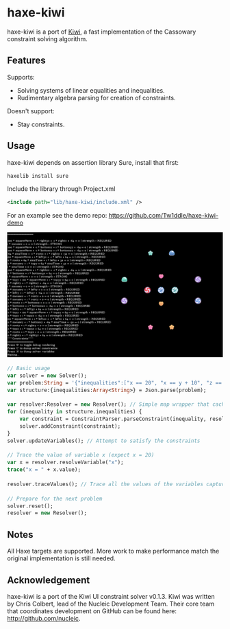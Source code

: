# haxe-kiwi

haxe-kiwi is a port of [Kiwi](https://github.com/nucleic/kiwi), a fast implementation of the Cassowary constraint solving algorithm.

## Features

Supports:
* Solving systems of linear equalities and inequalities.
* Rudimentary algebra parsing for creation of constraints.

Doesn't support:
* Stay constraints.

## Usage

haxe-kiwi depends on assertion library Sure, install that first:
```xml
haxelib install sure
```
	
Include the library through Project.xml
```xml
<include path="lib/haxe-kiwi/include.xml" />
```

For an example see the demo repo: https://github.com/Tw1ddle/haxe-kiwi-demo
	
![Screenshot of demo app](https://github.com/Tw1ddle/haxe-kiwi-demo/blob/master/screenshots/equalities_demo.png?raw=true "Demo")

```haxe
// Basic usage
var solver = new Solver();
var problem:String = '{"inequalities":["x == 20", "x == y + 10", "z == y + 30", "q == z + x", "foo == z + x", "bar == foo + x", "baz == foo * 10", "boz == x / 10 + y / 10 + x * 5"]}';
var structure:{inequalities:Array<String>} = Json.parse(problem);

var resolver:Resolver = new Resolver(); // Simple map wrapper that caches variables so that duplicates aren't added to the solver
for (inequality in structure.inequalities) {
	var constraint = ConstraintParser.parseConstraint(inequality, resolver); // Constraints have "required" strength by default
	solver.addConstraint(constraint);
}
solver.updateVariables(); // Attempt to satisfy the constraints

// Trace the value of variable x (expect x = 20)
var x = resolver.resolveVariable("x");
trace("x = " + x.value);

resolver.traceValues(); // Trace all the values of the variables captured by the resolver

// Prepare for the next problem
solver.reset();
resolver = new Resolver();
```

## Notes
All Haxe targets are supported. More work to make performance match the original implementation is still needed.

## Acknowledgement
haxe-kiwi is a port of the Kiwi UI constraint solver v0.1.3. Kiwi was written by Chris Colbert, lead of
the Nucleic Development Team. Their core team that coordinates development on GitHub can be found here:
http://github.com/nucleic.
